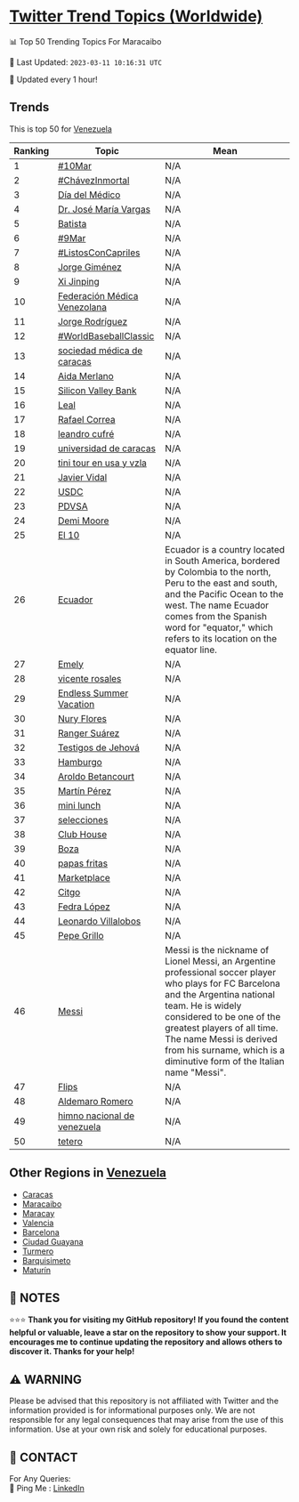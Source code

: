 [Twitter Trend Topics (Worldwide)](https://github.com/ErcinDedeoglu/Twitter-Trend-Topics)
==========


📊 Top 50 Trending Topics For Maracaibo

📆 Last Updated: `2023-03-11 10:16:31 UTC`

🔧 Updated every 1 hour!


## Trends

This is top 50 for [Venezuela](</Venezuela>)

| Ranking | Topic | Mean |
| ------- | ------------ | ------------ |
| 1 | [#10Mar](http://twitter.com/search?q=%2310Mar) | N/A |
| 2 | [#ChávezInmortal](http://twitter.com/search?q=%23Ch%c3%a1vezInmortal) | N/A |
| 3 | [Día del Médico](http://twitter.com/search?q=D%c3%ada+del+M%c3%a9dico) | N/A |
| 4 | [Dr. José María Vargas](http://twitter.com/search?q=Dr.+Jos%c3%a9+Mar%c3%ada+Vargas) | N/A |
| 5 | [Batista](http://twitter.com/search?q=Batista) | N/A |
| 6 | [#9Mar](http://twitter.com/search?q=%239Mar) | N/A |
| 7 | [#ListosConCapriles](http://twitter.com/search?q=%23ListosConCapriles) | N/A |
| 8 | [Jorge Giménez](http://twitter.com/search?q=Jorge+Gim%c3%a9nez) | N/A |
| 9 | [Xi Jinping](http://twitter.com/search?q=Xi+Jinping) | N/A |
| 10 | [Federación Médica Venezolana](http://twitter.com/search?q=Federaci%c3%b3n+M%c3%a9dica+Venezolana) | N/A |
| 11 | [Jorge Rodríguez](http://twitter.com/search?q=Jorge+Rodr%c3%adguez) | N/A |
| 12 | [#WorldBaseballClassic](http://twitter.com/search?q=%23WorldBaseballClassic) | N/A |
| 13 | [sociedad médica de caracas](http://twitter.com/search?q=sociedad+m%c3%a9dica+de+caracas) | N/A |
| 14 | [Aida Merlano](http://twitter.com/search?q=Aida+Merlano) | N/A |
| 15 | [Silicon Valley Bank](http://twitter.com/search?q=Silicon+Valley+Bank) | N/A |
| 16 | [Leal](http://twitter.com/search?q=Leal) | N/A |
| 17 | [Rafael Correa](http://twitter.com/search?q=Rafael+Correa) | N/A |
| 18 | [leandro cufré](http://twitter.com/search?q=leandro+cufr%c3%a9) | N/A |
| 19 | [universidad de caracas](http://twitter.com/search?q=universidad+de+caracas) | N/A |
| 20 | [tini tour en usa y vzla](http://twitter.com/search?q=tini+tour+en+usa+y+vzla) | N/A |
| 21 | [Javier Vidal](http://twitter.com/search?q=Javier+Vidal) | N/A |
| 22 | [USDC](http://twitter.com/search?q=USDC) | N/A |
| 23 | [PDVSA](http://twitter.com/search?q=PDVSA) | N/A |
| 24 | [Demi Moore](http://twitter.com/search?q=Demi+Moore) | N/A |
| 25 | [El 10](http://twitter.com/search?q=El+10) | N/A |
| 26 | [Ecuador](http://twitter.com/search?q=Ecuador) | Ecuador is a country located in South America, bordered by Colombia to the north, Peru to the east and south, and the Pacific Ocean to the west. The name Ecuador comes from the Spanish word for "equator," which refers to its location on the equator line. |
| 27 | [Emely](http://twitter.com/search?q=Emely) | N/A |
| 28 | [vicente rosales](http://twitter.com/search?q=vicente+rosales) | N/A |
| 29 | [Endless Summer Vacation](http://twitter.com/search?q=Endless+Summer+Vacation) | N/A |
| 30 | [Nury Flores](http://twitter.com/search?q=Nury+Flores) | N/A |
| 31 | [Ranger Suárez](http://twitter.com/search?q=Ranger+Su%c3%a1rez) | N/A |
| 32 | [Testigos de Jehová](http://twitter.com/search?q=Testigos+de+Jehov%c3%a1) | N/A |
| 33 | [Hamburgo](http://twitter.com/search?q=Hamburgo) | N/A |
| 34 | [Aroldo Betancourt](http://twitter.com/search?q=Aroldo+Betancourt) | N/A |
| 35 | [Martín Pérez](http://twitter.com/search?q=Mart%c3%adn+P%c3%a9rez) | N/A |
| 36 | [mini lunch](http://twitter.com/search?q=mini+lunch) | N/A |
| 37 | [selecciones](http://twitter.com/search?q=selecciones) | N/A |
| 38 | [Club House](http://twitter.com/search?q=Club+House) | N/A |
| 39 | [Boza](http://twitter.com/search?q=Boza) | N/A |
| 40 | [papas fritas](http://twitter.com/search?q=papas+fritas) | N/A |
| 41 | [Marketplace](http://twitter.com/search?q=Marketplace) | N/A |
| 42 | [Citgo](http://twitter.com/search?q=Citgo) | N/A |
| 43 | [Fedra López](http://twitter.com/search?q=Fedra+L%c3%b3pez) | N/A |
| 44 | [Leonardo Villalobos](http://twitter.com/search?q=Leonardo+Villalobos) | N/A |
| 45 | [Pepe Grillo](http://twitter.com/search?q=Pepe+Grillo) | N/A |
| 46 | [Messi](http://twitter.com/search?q=Messi) | Messi is the nickname of Lionel Messi, an Argentine professional soccer player who plays for FC Barcelona and the Argentina national team. He is widely considered to be one of the greatest players of all time. The name Messi is derived from his surname, which is a diminutive form of the Italian name "Messi". |
| 47 | [Flips](http://twitter.com/search?q=Flips) | N/A |
| 48 | [Aldemaro Romero](http://twitter.com/search?q=Aldemaro+Romero) | N/A |
| 49 | [himno nacional de venezuela](http://twitter.com/search?q=himno+nacional+de+venezuela) | N/A |
| 50 | [tetero](http://twitter.com/search?q=tetero) | N/A |



## Other Regions in [Venezuela](</Venezuela>)

* [Caracas](</Venezuela/Caracas.md>)
* [Maracaibo](</Venezuela/Maracaibo.md>)
* [Maracay](</Venezuela/Maracay.md>)
* [Valencia](</Venezuela/Valencia.md>)
* [Barcelona](</Venezuela/Barcelona.md>)
* [Ciudad Guayana](</Venezuela/Ciudad Guayana.md>)
* [Turmero](</Venezuela/Turmero.md>)
* [Barquisimeto](</Venezuela/Barquisimeto.md>)
* [Maturín](</Venezuela/Maturín.md>)



## 📝 NOTES

⭐⭐⭐ **Thank you for visiting my GitHub repository! If you found the content helpful or valuable, leave a star on the repository to show your support. It encourages me to continue updating the repository and allows others to discover it. Thanks for your help!**


## ⚠️ WARNING

Please be advised that this repository is not affiliated with Twitter and the information provided is for informational purposes only. We are not responsible for any legal consequences that may arise from the use of this information. Use at your own risk and solely for educational purposes.


## 📨 CONTACT

 For Any Queries:  
            🏓 Ping Me : [LinkedIn](https://www.linkedin.com/in/ercindedeoglu/)
